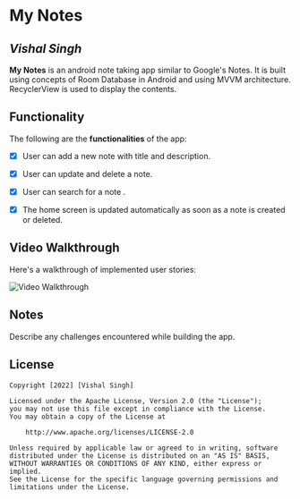 # My Notes

## *Vishal Singh*

**My Notes** is an android note taking app similar to Google's Notes. It is built using concepts of Room Database in Android and using MVVM architecture. RecyclerView is used to display the contents.


## Functionality

The following are the **functionalities** of the app:

* [x] User can add a new note with title and description.
* [x] User can update and delete a note.
* [x] User can search for a note .
* [x] The home screen is updated automatically as soon as a note is created or deleted.


## Video Walkthrough

Here's a walkthrough of implemented user stories:

<img src='https://media.giphy.com/media/OgSCB21FeK4uL42HER/giphy.gif' title='Video Walkthrough' width='' alt='Video Walkthrough' />


## Notes

Describe any challenges encountered while building the app.

## License

    Copyright [2022] [Vishal Singh]

    Licensed under the Apache License, Version 2.0 (the "License");
    you may not use this file except in compliance with the License.
    You may obtain a copy of the License at

        http://www.apache.org/licenses/LICENSE-2.0

    Unless required by applicable law or agreed to in writing, software
    distributed under the License is distributed on an "AS IS" BASIS,
    WITHOUT WARRANTIES OR CONDITIONS OF ANY KIND, either express or implied.
    See the License for the specific language governing permissions and
    limitations under the License.
